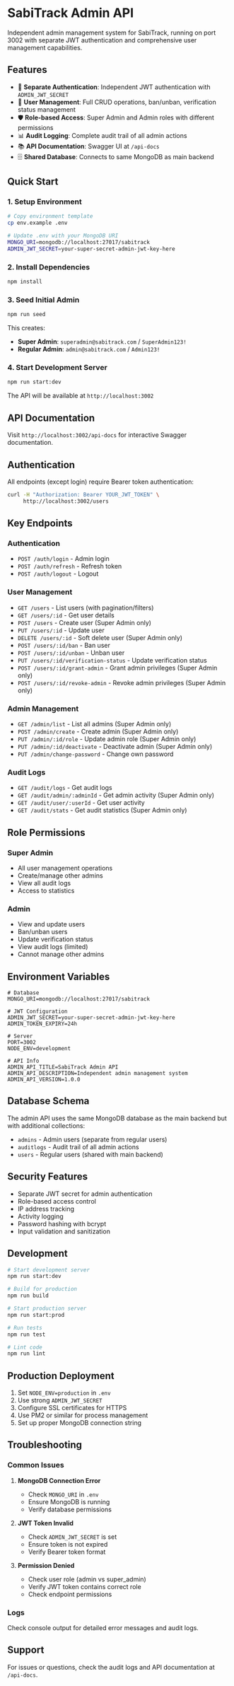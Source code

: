 # SabiTrack Admin API

Independent admin management system for SabiTrack, running on port 3002 with separate JWT authentication and comprehensive user management capabilities.

## Features

- 🔐 **Separate Authentication**: Independent JWT authentication with `ADMIN_JWT_SECRET`
- 👥 **User Management**: Full CRUD operations, ban/unban, verification status management
- 🛡️ **Role-based Access**: Super Admin and Admin roles with different permissions
- 📊 **Audit Logging**: Complete audit trail of all admin actions
- 📚 **API Documentation**: Swagger UI at `/api-docs`
- 🗄️ **Shared Database**: Connects to same MongoDB as main backend

## Quick Start

### 1. Setup Environment

```bash
# Copy environment template
cp env.example .env

# Update .env with your MongoDB URI
MONGO_URI=mongodb://localhost:27017/sabitrack
ADMIN_JWT_SECRET=your-super-secret-admin-jwt-key-here
```

### 2. Install Dependencies

```bash
npm install
```

### 3. Seed Initial Admin

```bash
npm run seed
```

This creates:
- **Super Admin**: `superadmin@sabitrack.com` / `SuperAdmin123!`
- **Regular Admin**: `admin@sabitrack.com` / `Admin123!`

### 4. Start Development Server

```bash
npm run start:dev
```

The API will be available at `http://localhost:3002`

## API Documentation

Visit `http://localhost:3002/api-docs` for interactive Swagger documentation.

## Authentication

All endpoints (except login) require Bearer token authentication:

```bash
curl -H "Authorization: Bearer YOUR_JWT_TOKEN" \
     http://localhost:3002/users
```

## Key Endpoints

### Authentication
- `POST /auth/login` - Admin login
- `POST /auth/refresh` - Refresh token
- `POST /auth/logout` - Logout

### User Management
- `GET /users` - List users (with pagination/filters)
- `GET /users/:id` - Get user details
- `POST /users` - Create user (Super Admin only)
- `PUT /users/:id` - Update user
- `DELETE /users/:id` - Soft delete user (Super Admin only)
- `POST /users/:id/ban` - Ban user
- `POST /users/:id/unban` - Unban user
- `PUT /users/:id/verification-status` - Update verification status
- `POST /users/:id/grant-admin` - Grant admin privileges (Super Admin only)
- `POST /users/:id/revoke-admin` - Revoke admin privileges (Super Admin only)

### Admin Management
- `GET /admin/list` - List all admins (Super Admin only)
- `POST /admin/create` - Create admin (Super Admin only)
- `PUT /admin/:id/role` - Update admin role (Super Admin only)
- `PUT /admin/:id/deactivate` - Deactivate admin (Super Admin only)
- `PUT /admin/change-password` - Change own password

### Audit Logs
- `GET /audit/logs` - Get audit logs
- `GET /audit/admin/:adminId` - Get admin activity (Super Admin only)
- `GET /audit/user/:userId` - Get user activity
- `GET /audit/stats` - Get audit statistics (Super Admin only)

## Role Permissions

### Super Admin
- All user management operations
- Create/manage other admins
- View all audit logs
- Access to statistics

### Admin
- View and update users
- Ban/unban users
- Update verification status
- View audit logs (limited)
- Cannot manage other admins

## Environment Variables

```env
# Database
MONGO_URI=mongodb://localhost:27017/sabitrack

# JWT Configuration
ADMIN_JWT_SECRET=your-super-secret-admin-jwt-key-here
ADMIN_TOKEN_EXPIRY=24h

# Server
PORT=3002
NODE_ENV=development

# API Info
ADMIN_API_TITLE=SabiTrack Admin API
ADMIN_API_DESCRIPTION=Independent admin management system
ADMIN_API_VERSION=1.0.0
```

## Database Schema

The admin API uses the same MongoDB database as the main backend but with additional collections:

- `admins` - Admin users (separate from regular users)
- `auditlogs` - Audit trail of all admin actions
- `users` - Regular users (shared with main backend)

## Security Features

- Separate JWT secret for admin authentication
- Role-based access control
- IP address tracking
- Activity logging
- Password hashing with bcrypt
- Input validation and sanitization

## Development

```bash
# Start development server
npm run start:dev

# Build for production
npm run build

# Start production server
npm run start:prod

# Run tests
npm run test

# Lint code
npm run lint
```

## Production Deployment

1. Set `NODE_ENV=production` in `.env`
2. Use strong `ADMIN_JWT_SECRET`
3. Configure SSL certificates for HTTPS
4. Use PM2 or similar for process management
5. Set up proper MongoDB connection string

## Troubleshooting

### Common Issues

1. **MongoDB Connection Error**
   - Check `MONGO_URI` in `.env`
   - Ensure MongoDB is running
   - Verify database permissions

2. **JWT Token Invalid**
   - Check `ADMIN_JWT_SECRET` is set
   - Ensure token is not expired
   - Verify Bearer token format

3. **Permission Denied**
   - Check user role (admin vs super_admin)
   - Verify JWT token contains correct role
   - Check endpoint permissions

### Logs

Check console output for detailed error messages and audit logs.

## Support

For issues or questions, check the audit logs and API documentation at `/api-docs`.
